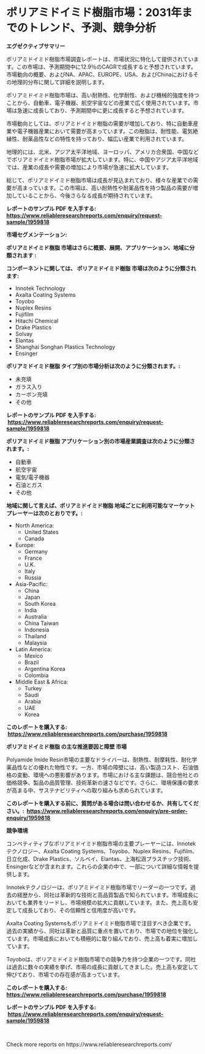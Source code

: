<p><h1>ポリアミドイミド樹脂市場：2031年までのトレンド、予測、競争分析</h1></p><p><strong>エグゼクティブサマリー</strong></p>
<p><p>ポリアミドイミド樹脂市場調査レポートは、市場状況に特化して提供されています。この市場は、予測期間中に12.9％のCAGRで成長すると予想されています。市場動向の概要、およびNA、APAC、EUROPE、USA、およびChinaにおけるその地理的分布に関して詳細を説明します。</p><p>ポリアミドイミド樹脂市場は、高い耐熱性、化学耐性、および機械的強度を持つことから、自動車、電子機器、航空宇宙などの産業で広く使用されています。市場は急速に成長しており、予測期間中に更に成長すると予想されています。</p><p>市場動向としては、ポリアミドイミド樹脂の需要が増加しており、特に自動車産業や電子機器産業において需要が高まっています。この樹脂は、耐性能、電気絶縁性、耐薬品性などの特性を持っており、幅広い産業で利用されています。</p><p>地理的には、北米、アジア太平洋地域、ヨーロッパ、アメリカ合衆国、中国などでポリアミドイミド樹脂市場が拡大しています。特に、中国やアジア太平洋地域では、産業の成長や需要の増加により市場が急速に拡大しています。</p><p>総じて、ポリアミドイミド樹脂市場は成長が見込まれており、様々な産業での需要が高まっています。この市場は、高い耐熱性や耐薬品性を持つ製品の需要が増加していることから、今後さらなる成長が期待されています。</p></p>
<p><strong>レポートのサンプル PDF を入手する: <a href="https://www.reliableresearchreports.com/enquiry/request-sample/1959818">https://www.reliableresearchreports.com/enquiry/request-sample/1959818</a></strong></p>
<p><strong>市場セグメンテーション:</strong></p>
<p><strong> ポリアミドイミド樹脂 市場はさらに概要、展開、アプリケーション、地域に分類されます :</strong></p>
<p><strong>コンポーネントに関しては、 ポリアミドイミド樹脂 市場は次のように分類されます: &nbsp;</strong></p>
<p><ul><li>Innotek Technology</li><li>Axalta Coating Systems</li><li>Toyobo</li><li>Nuplex Resins</li><li>Fujifilm</li><li>Hitachi Chemical</li><li>Drake Plastics</li><li>Solvay</li><li>Elantas</li><li>Shanghai Songhan Plastics Technology</li><li>Ensinger</li></ul></p>
<p><strong> ポリアミドイミド樹脂 タイプ別の市場分析は次のように分類されます。:</strong></p>
<p><ul><li>未充填</li><li>ガラス入り</li><li>カーボン充填</li><li>その他</li></ul></p>
<p><strong>レポートのサンプル PDF を入手する: &nbsp;<a href="https://www.reliableresearchreports.com/enquiry/request-sample/1959818">https://www.reliableresearchreports.com/enquiry/request-sample/1959818</a></strong></p>
<p><strong> ポリアミドイミド樹脂 アプリケーション別の市場産業調査は次のように分類されます。:</strong></p>
<p><ul><li>自動車</li><li>航空宇宙</li><li>電気/電子機器</li><li>石油とガス</li><li>その他</li></ul></p>
<p><strong>地域に関して言えば、ポリアミドイミド樹脂 地域ごとに利用可能なマーケットプレーヤーは次のとおりです。:</strong></p>
<p><ul>
    <li>
        North America:
        <ul>
            <li>United States</li>
            <li>Canada</li>
        </ul>
    </li>
    <li>
        Europe:
        <ul>
            <li>Germany</li>
            <li>France</li>
            <li>U.K.</li>
            <li>Italy</li>
            <li>Russia</li>
        </ul>
    </li>
    <li>
        Asia-Pacific:
        <ul>
            <li>China</li>
            <li>Japan</li>
            <li>South Korea</li>
            <li>India</li>
            <li>Australia</li>
            <li>China Taiwan</li>
            <li>Indonesia</li>
            <li>Thailand</li>
            <li>Malaysia</li>
        </ul>
    </li>
    <li>
        Latin America:
        <ul>
            <li>Mexico</li>
            <li>Brazil</li>
            <li>Argentina Korea</li>
            <li>Colombia</li>
        </ul>
    </li>
    <li>
        Middle East & Africa:
        <ul>
            <li>Turkey</li>
            <li>Saudi</li>
            <li>Arabia</li>
            <li>UAE</li>
            <li>Korea</li>
        </ul>
    </li>
    </ul></p>
<p><strong>このレポートを購入する: &nbsp;<a href="https://www.reliableresearchreports.com/purchase/1959818">https://www.reliableresearchreports.com/purchase/1959818</a></strong></p>
<p><strong>ポリアミドイミド樹脂 の主な推進要因と障壁 市場</strong></p>
<p><p>Polyamide Imide Resin市場の主要なドライバーは、耐熱性、耐摩耗性、耐化学薬品性などの優れた物性です。一方、市場の障壁には、高い製造コスト、石油価格の変動、環境への悪影響があります。市場における主な課題は、競合他社との価格競争、製品の品質管理、技術革新の速さなどです。さらに、環境保護の要求が高まる中、サステナビリティへの取り組みも求められています。</p></p>
<p><strong>このレポートを購入する前に、質問がある場合は問い合わせるか、共有してください。:&nbsp; <a href="https://www.reliableresearchreports.com/enquiry/pre-order-enquiry/1959818">https://www.reliableresearchreports.com/enquiry/pre-order-enquiry/1959818</a></strong></p>
<p><strong>競争環境</strong></p>
<p><p>コンペティティブなポリアミドイミド樹脂市場の主要プレーヤーには、Innotekテクノロジー、Axalta Coating Systems、Toyobo、Nuplex Resins、Fujifilm、日立化成、Drake Plastics、ソルベイ、Elantas、上海松涵プラスチック技術、Ensingerなどが含まれます。これらの企業の中で、一部について詳細な情報を提供します。</p><p>Innotekテクノロジーは、ポリアミドイミド樹脂市場でリーダーの一つです。過去の経歴から、同社は革新的な技術と高品質製品で知られています。市場成長においても業界をリードし、市場規模の拡大に貢献しています。また、売上高も安定して成長しており、その信頼性と信用度が高いです。</p><p>Axalta Coating Systemsもポリアミドイミド樹脂市場で注目すべき企業です。過去の実績から、同社は革新と品質に重点を置いており、市場での地位を強化しています。市場成長においても積極的に取り組んでおり、売上高も着実に増加しています。</p><p>Toyoboは、ポリアミドイミド樹脂市場での競争力を持つ企業の一つです。同社は過去に数々の実績を挙げ、市場の成長に貢献してきました。売上高も安定して伸びており、市場での存在感が高まっています。</p></p>
<p><strong>このレポートを購入する: &nbsp; <a href="https://www.reliableresearchreports.com/purchase/1959818">https://www.reliableresearchreports.com/purchase/1959818</a></strong></p>
<p><strong>レポートのサンプル PDF を入手する: &nbsp;<a href="https://www.reliableresearchreports.com/enquiry/request-sample/1959818">https://www.reliableresearchreports.com/enquiry/request-sample/1959818</a></strong><strong></strong></p>
<p>&nbsp;</p>
<p>Check more reports on https://www.reliableresearchreports.com/</p>